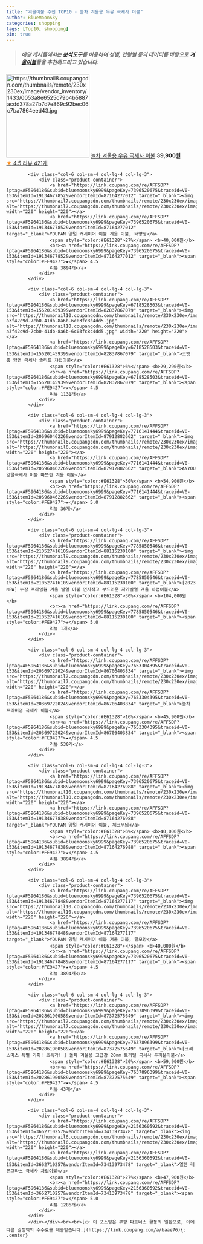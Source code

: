 ```yaml
---
title: "겨울이불 추천 TOP10 - 놀차 겨울용 우유 극세사 이불"
author: BlueMoonSky
categories: shopping
tags: [Top10, shopping]
pin: true
---
```


> ##### 해당 게시물에서는 [**분석도구**](https://itemscout.io/)를 이용하여 **성별**, **연령별** 등의 데이터를 바탕으로 [**겨울이불**](https://link.coupang.com/a/baae76)들을 추천해드리고 있습니다.
<div class="container"><div class="row">
            <div class="col-6 col-sm-4 col-lg-4 col-lg-3">
                <div class="product-container">
                    <a href="https://link.coupang.com/re/AFFSDP?lptag=AF5964186&subid=bluemoonsky6999&pageKey=7655615012&traceid=V0-153&itemId=20381352665&vendorItemId=87373354235" target="_blank"><img src="https://thumbnail8.coupangcdn.com/thumbnails/remote/230x230ex/image/vendor_inventory/1433/0053a8e6525c79b4b5887acdd378a27b7d7e869c92bec06c7ba7864eed43.jpg" alt="https://thumbnail8.coupangcdn.com/thumbnails/remote/230x230ex/image/vendor_inventory/1433/0053a8e6525c79b4b5887acdd378a27b7d7e869c92bec06c7ba7864eed43.jpg" width="220" height="220"></a>
                    <a href="https://link.coupang.com/re/AFFSDP?lptag=AF5964186&subid=bluemoonsky6999&pageKey=7655615012&traceid=V0-153&itemId=20381352665&vendorItemId=87373354235" target="_blank">놀차 겨울용 우유 극세사 이불</a>
                    <span style="color:#E61328"></span> <b>39,900원</b>
                    <br><a href="https://link.coupang.com/re/AFFSDP?lptag=AF5964186&subid=bluemoonsky6999&pageKey=7655615012&traceid=V0-153&itemId=20381352665&vendorItemId=87373354235" target="_blank"><span style="color:#FE9427">★</span> 4.5
                    리뷰 421개</a>
                </div>
            </div>
            
            <div class="col-6 col-sm-4 col-lg-4 col-lg-3">
                <div class="product-container">
                    <a href="https://link.coupang.com/re/AFFSDP?lptag=AF5964186&subid=bluemoonsky6999&pageKey=7396520675&traceid=V0-153&itemId=19134677852&vendorItemId=87164277012" target="_blank"><img src="https://thumbnail7.coupangcdn.com/thumbnails/remote/230x230ex/image/vendor_inventory/bb82/24aaf24cbae83036918f37fa7d27d3c5c1569662711c4005877cd84144ba.jpg" alt="https://thumbnail7.coupangcdn.com/thumbnails/remote/230x230ex/image/vendor_inventory/bb82/24aaf24cbae83036918f37fa7d27d3c5c1569662711c4005877cd84144ba.jpg" width="220" height="220"></a>
                    <a href="https://link.coupang.com/re/AFFSDP?lptag=AF5964186&subid=bluemoonsky6999&pageKey=7396520675&traceid=V0-153&itemId=19134677852&vendorItemId=87164277012" target="_blank">YOUPAN 양털 캐시미어 이불 겨울 이불, 태양형</a>
                    <span style="color:#E61328">27%</span> <b>40,000원</b>
                    <br><a href="https://link.coupang.com/re/AFFSDP?lptag=AF5964186&subid=bluemoonsky6999&pageKey=7396520675&traceid=V0-153&itemId=19134677852&vendorItemId=87164277012" target="_blank"><span style="color:#FE9427">★</span> 4.5
                    리뷰 3894개</a>
                </div>
            </div>
            
            <div class="col-6 col-sm-4 col-lg-4 col-lg-3">
                <div class="product-container">
                    <a href="https://link.coupang.com/re/AFFSDP?lptag=AF5964186&subid=bluemoonsky6999&pageKey=6718528503&traceid=V0-153&itemId=15620145939&vendorItemId=82837867079" target="_blank"><img src="https://thumbnail10.coupangcdn.com/thumbnails/remote/230x230ex/image/retail/images/559899862348946-a3f42c9d-7cb0-41db-8a6b-6c03fc8c4dd5.jpg" alt="https://thumbnail10.coupangcdn.com/thumbnails/remote/230x230ex/image/retail/images/559899862348946-a3f42c9d-7cb0-41db-8a6b-6c03fc8c4dd5.jpg" width="220" height="220"></a>
                    <a href="https://link.coupang.com/re/AFFSDP?lptag=AF5964186&subid=bluemoonsky6999&pageKey=6718528503&traceid=V0-153&itemId=15620145939&vendorItemId=82837867079" target="_blank">코멧 홈 양면 극세사 솔리드 차렵이불</a>
                    <span style="color:#E61328">6%</span> <b>29,290원</b>
                    <br><a href="https://link.coupang.com/re/AFFSDP?lptag=AF5964186&subid=bluemoonsky6999&pageKey=6718528503&traceid=V0-153&itemId=15620145939&vendorItemId=82837867079" target="_blank"><span style="color:#FE9427">★</span> 4.5
                    리뷰 1131개</a>
                </div>
            </div>
            
            <div class="col-6 col-sm-4 col-lg-4 col-lg-3">
                <div class="product-container">
                    <a href="https://link.coupang.com/re/AFFSDP?lptag=AF5964186&subid=bluemoonsky6999&pageKey=7716141444&traceid=V0-153&itemId=20696046226&vendorItemId=87912882662" target="_blank"><img src="https://thumbnail6.coupangcdn.com/thumbnails/remote/230x230ex/image/vendor_inventory/a4c1/d996845dc1b72527bba3cbfa5fcf138eeffe3b93faa49f5fd13e655f66da.jpg" alt="https://thumbnail6.coupangcdn.com/thumbnails/remote/230x230ex/image/vendor_inventory/a4c1/d996845dc1b72527bba3cbfa5fcf138eeffe3b93faa49f5fd13e655f66da.jpg" width="220" height="220"></a>
                    <a href="https://link.coupang.com/re/AFFSDP?lptag=AF5964186&subid=bluemoonsky6999&pageKey=7716141444&traceid=V0-153&itemId=20696046226&vendorItemId=87912882662" target="_blank">ANYOU양털극세사 이불 따뜻한 겨울 이불</a>
                    <span style="color:#E61328">50%</span> <b>54,900원</b>
                    <br><a href="https://link.coupang.com/re/AFFSDP?lptag=AF5964186&subid=bluemoonsky6999&pageKey=7716141444&traceid=V0-153&itemId=20696046226&vendorItemId=87912882662" target="_blank"><span style="color:#FE9427">★</span> 5.0
                    리뷰 36개</a>
                </div>
            </div>
            
            <div class="col-6 col-sm-4 col-lg-4 col-lg-3">
                <div class="product-container">
                    <a href="https://link.coupang.com/re/AFFSDP?lptag=AF5964186&subid=bluemoonsky6999&pageKey=7785850546&traceid=V0-153&itemId=21052741610&vendorItemId=88115230100" target="_blank"><img src="https://thumbnail9.coupangcdn.com/thumbnails/remote/230x230ex/image/vendor_inventory/d9fd/dcb3df4bcf0b831d925c6d8eae1ae23e8bb3c78252ecc9eea2d6d2d16309.png" alt="https://thumbnail9.coupangcdn.com/thumbnails/remote/230x230ex/image/vendor_inventory/d9fd/dcb3df4bcf0b831d925c6d8eae1ae23e8bb3c78252ecc9eea2d6d2d16309.png" width="220" height="220"></a>
                    <a href="https://link.coupang.com/re/AFFSDP?lptag=AF5964186&subid=bluemoonsky6999&pageKey=7785850546&traceid=V0-153&itemId=21052741610&vendorItemId=88115230100" target="_blank">[2023 NEW] 누잠 프라임웜 겨울 발열 이불 먼지적고 부드러운 자가발열 겨울 차렵이불</a>
                    <span style="color:#E61328">30%</span> <b>104,000원</b>
                    <br><a href="https://link.coupang.com/re/AFFSDP?lptag=AF5964186&subid=bluemoonsky6999&pageKey=7785850546&traceid=V0-153&itemId=21052741610&vendorItemId=88115230100" target="_blank"><span style="color:#FE9427">★</span> 5.0
                    리뷰 1개</a>
                </div>
            </div>
            
            <div class="col-6 col-sm-4 col-lg-4 col-lg-3">
                <div class="product-container">
                    <a href="https://link.coupang.com/re/AFFSDP?lptag=AF5964186&subid=bluemoonsky6999&pageKey=7653304395&traceid=V0-153&itemId=20369722024&vendorItemId=86706403834" target="_blank"><img src="https://thumbnail7.coupangcdn.com/thumbnails/remote/230x230ex/image/vendor_inventory/806e/746bec2d750743c56417adbb7570a9c3668b49a57a59a04e8d64c968b029.jpg" alt="https://thumbnail7.coupangcdn.com/thumbnails/remote/230x230ex/image/vendor_inventory/806e/746bec2d750743c56417adbb7570a9c3668b49a57a59a04e8d64c968b029.jpg" width="220" height="220"></a>
                    <a href="https://link.coupang.com/re/AFFSDP?lptag=AF5964186&subid=bluemoonsky6999&pageKey=7653304395&traceid=V0-153&itemId=20369722024&vendorItemId=86706403834" target="_blank">놀차 프리미엄 극세사 이불</a>
                    <span style="color:#E61328">16%</span> <b>45,900원</b>
                    <br><a href="https://link.coupang.com/re/AFFSDP?lptag=AF5964186&subid=bluemoonsky6999&pageKey=7653304395&traceid=V0-153&itemId=20369722024&vendorItemId=86706403834" target="_blank"><span style="color:#FE9427">★</span> 4.5
                    리뷰 530개</a>
                </div>
            </div>
            
            <div class="col-6 col-sm-4 col-lg-4 col-lg-3">
                <div class="product-container">
                    <a href="https://link.coupang.com/re/AFFSDP?lptag=AF5964186&subid=bluemoonsky6999&pageKey=7396520675&traceid=V0-153&itemId=19134677838&vendorItemId=87164276988" target="_blank"><img src="https://thumbnail10.coupangcdn.com/thumbnails/remote/230x230ex/image/vendor_inventory/c33c/d0c47e7b31194deed69c498190e10e378d20da63b249222889eedbc3975d.jpg" alt="https://thumbnail10.coupangcdn.com/thumbnails/remote/230x230ex/image/vendor_inventory/c33c/d0c47e7b31194deed69c498190e10e378d20da63b249222889eedbc3975d.jpg" width="220" height="220"></a>
                    <a href="https://link.coupang.com/re/AFFSDP?lptag=AF5964186&subid=bluemoonsky6999&pageKey=7396520675&traceid=V0-153&itemId=19134677838&vendorItemId=87164276988" target="_blank">YOUPAN 양털 캐시미어 이불, 체크무늬</a>
                    <span style="color:#E61328">6%</span> <b>40,000원</b>
                    <br><a href="https://link.coupang.com/re/AFFSDP?lptag=AF5964186&subid=bluemoonsky6999&pageKey=7396520675&traceid=V0-153&itemId=19134677838&vendorItemId=87164276988" target="_blank"><span style="color:#FE9427">★</span> 4.5
                    리뷰 3894개</a>
                </div>
            </div>
            
            <div class="col-6 col-sm-4 col-lg-4 col-lg-3">
                <div class="product-container">
                    <a href="https://link.coupang.com/re/AFFSDP?lptag=AF5964186&subid=bluemoonsky6999&pageKey=7396520675&traceid=V0-153&itemId=19134677848&vendorItemId=87164277117" target="_blank"><img src="https://thumbnail10.coupangcdn.com/thumbnails/remote/230x230ex/image/vendor_inventory/a6c5/e8477e80ed37296bf893e454ae83360a45067479afe3a63d836c1b09672d.jpg" alt="https://thumbnail10.coupangcdn.com/thumbnails/remote/230x230ex/image/vendor_inventory/a6c5/e8477e80ed37296bf893e454ae83360a45067479afe3a63d836c1b09672d.jpg" width="220" height="220"></a>
                    <a href="https://link.coupang.com/re/AFFSDP?lptag=AF5964186&subid=bluemoonsky6999&pageKey=7396520675&traceid=V0-153&itemId=19134677848&vendorItemId=87164277117" target="_blank">YOUPAN 양털 캐시미어 이불 겨울 이불, 달모양</a>
                    <span style="color:#E61328"></span> <b>40,000원</b>
                    <br><a href="https://link.coupang.com/re/AFFSDP?lptag=AF5964186&subid=bluemoonsky6999&pageKey=7396520675&traceid=V0-153&itemId=19134677848&vendorItemId=87164277117" target="_blank"><span style="color:#FE9427">★</span> 4.5
                    리뷰 3894개</a>
                </div>
            </div>
            
            <div class="col-6 col-sm-4 col-lg-4 col-lg-3">
                <div class="product-container">
                    <a href="https://link.coupang.com/re/AFFSDP?lptag=AF5964186&subid=bluemoonsky6999&pageKey=7637896399&traceid=V0-153&itemId=20286190058&vendorItemId=87372575649" target="_blank"><img src="https://thumbnail7.coupangcdn.com/thumbnails/remote/230x230ex/image/vendor_inventory/87b3/d599234b5c30fd01f97247fe78ba719fa82e917dab2a33a933ab541f8494.jpg" alt="https://thumbnail7.coupangcdn.com/thumbnails/remote/230x230ex/image/vendor_inventory/87b3/d599234b5c30fd01f97247fe78ba719fa82e917dab2a33a933ab541f8494.jpg" width="220" height="220"></a>
                    <a href="https://link.coupang.com/re/AFFSDP?lptag=AF5964186&subid=bluemoonsky6999&pageKey=7637896399&traceid=V0-153&itemId=20286190058&vendorItemId=87372575649" target="_blank">[크리스마스 특별 기획! 초특가! ] 놀차 겨울용 고급감 20mm 토끼털 극세사 두꺼운이불</a>
                    <span style="color:#E61328">20%</span> <b>59,900원</b>
                    <br><a href="https://link.coupang.com/re/AFFSDP?lptag=AF5964186&subid=bluemoonsky6999&pageKey=7637896399&traceid=V0-153&itemId=20286190058&vendorItemId=87372575649" target="_blank"><span style="color:#FE9427">★</span> 4.5
                    리뷰 43개</a>
                </div>
            </div>
            
            <div class="col-6 col-sm-4 col-lg-4 col-lg-3">
                <div class="product-container">
                    <a href="https://link.coupang.com/re/AFFSDP?lptag=AF5964186&subid=bluemoonsky6999&pageKey=2156360592&traceid=V0-153&itemId=3662710257&vendorItemId=73413973478" target="_blank"><img src="https://thumbnail6.coupangcdn.com/thumbnails/remote/230x230ex/image/rs_quotation_api/6af1/c298621a3b0d3ff9c48c0e39dc40b36d2422e98fc0b4f458c6971dc84289.jpg" alt="https://thumbnail6.coupangcdn.com/thumbnails/remote/230x230ex/image/rs_quotation_api/6af1/c298621a3b0d3ff9c48c0e39dc40b36d2422e98fc0b4f458c6971dc84289.jpg" width="220" height="220"></a>
                    <a href="https://link.coupang.com/re/AFFSDP?lptag=AF5964186&subid=bluemoonsky6999&pageKey=2156360592&traceid=V0-153&itemId=3662710257&vendorItemId=73413973478" target="_blank">엘렌 레몬그라스 극세사 차렵이불</a>
                    <span style="color:#E61328">27%</span> <b>47,900원</b>
                    <br><a href="https://link.coupang.com/re/AFFSDP?lptag=AF5964186&subid=bluemoonsky6999&pageKey=2156360592&traceid=V0-153&itemId=3662710257&vendorItemId=73413973478" target="_blank"><span style="color:#FE9427">★</span> 5.0
                    리뷰 1286개</a>
                </div>
            </div>
            </div></div><br><br>[👉 이 포스팅은 쿠팡 파트너스 활동의 일환으로, 이에 따른 일정액의 수수료를 제공받습니다.](https://link.coupang.com/a/baae76){: .center}
